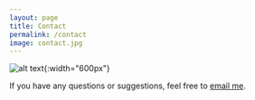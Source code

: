```yaml
---
layout: page
title: Contact
permalink: /contact
image: contact.jpg
---
```

![alt text](https://github.com/dnnguyen99/dnnguyen99.github.io/blob/gh-pages/assets/img/contact.jpg?raw=true){:width="600px"}

If you have any questions or suggestions, feel free to [email me](mailto:ngocdiep140499@gmail.com).
 
